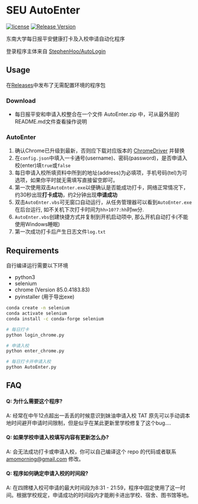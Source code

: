 # SEU AutoEnter

[![license](https://img.shields.io/github/license/amomorning/seu-autoenter)](https://github.com/amomorning/seu-autoenter/blob/master/LICENSE)
[![Release Version](https://img.shields.io/github/release/amomorning/seu-autoenter)](https://github.com/amomorning/seu-autoenter/releases)


东南大学每日报平安健康打卡及入校申请自动化程序  

登录程序主体来自 [StephenHoo/AutoLogin](https://github.com/StephenHoo/AutoLogin)

## Usage
在[Releases](https://github.com/amomorning/seu-autoenter/releases)中发布了无需配置环境的程序包
### Download
- 每日报平安和申请入校整合在一个文件 AutoEnter.zip 中，可从最外层的README.md文件查看操作说明

### AutoEnter
1. 确认Chrome已升级到最新，否则应下载对应版本的 [ChromeDriver](https://chromedriver.chromium.org/downloads) 并替换 
2. 在`config.json`中填入一卡通号(username)、密码(password)，是否申请入校(enter)填`true`或`false`
3. 每日申请入校所填资料中所到的地址(address)为必填项，手机号码(tel)为可选项，如果你平时就无需填写直接留空即可。
4. 第一次使用双击`AutoEnter.exe`以便确认是否能成功打卡，网络正常情况下，约30秒出现**打卡成功**，约2分钟出现**申请成功**
5. 双击`AutoEnter.vbs`可无窗口自动运行，从任务管理器可以看到`AutoEnter.exe`在后台运行, 如不关机下次打卡时间为`hh>10?7:hh`时`mm`分.
6. `AutoEnter.vbs`创建快捷方式并复制到开机启动项中, 那么开机自动打卡(不能使用Windows睡眠)
7. 第一次成功打卡后产生日志文件`log.txt`



## Requirements
自行编译运行需要以下环境
- python3
- selenium
- chrome (Version 85.0.4183.83)
- pyinstaller (用于导出exe)

``` bash
conda create -n selenium
conda activate selenium
conda install -c conda-forge selenium

# 每日打卡
python login_chrome.py

# 申请入校
python enter_chrome.py

# 每日打卡并申请入校
python AutoEnter.py
```

## FAQ
#### Q: 为什么需要这个程序?
A: 经常在中午12点超出一丢丢的时候意识到妹油申请入校 TAT 原先可以手动调本地时间避开申请时间限制，但是似乎在某此更新里学校修复了这个bug....
#### Q: 如果学校申请入校填写内容有更新怎么办?
A: 会无法成功打卡或申请入校，你可以自己编译这个 repo 的代码或者联系 amomorning@gmail.com 修改。
#### Q: 程序如何确定申请入校的时间段? 
A: 在四牌楼入校可申请的最大时间段为8:31 - 21:59，程序中固定使用了这一时间。根据学校规定，申请成功的时间段内才能刷卡进出学校、宿舍、图书馆等地。
